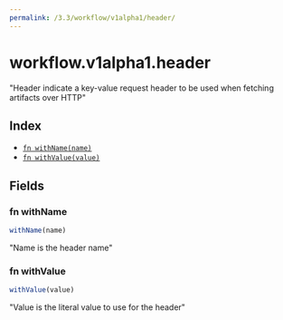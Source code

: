 ```yaml
---
permalink: /3.3/workflow/v1alpha1/header/
---
```


# workflow.v1alpha1.header

"Header indicate a key-value request header to be used when fetching artifacts over HTTP"

## Index

* [`fn withName(name)`](#fn-withname)
* [`fn withValue(value)`](#fn-withvalue)

## Fields

### fn withName

```ts
withName(name)
```

"Name is the header name"

### fn withValue

```ts
withValue(value)
```

"Value is the literal value to use for the header"